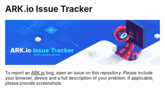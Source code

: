 # ARK.io Issue Tracker

<p align="center">
    <img src="./banner.png" />
</p>

To report an [ARK.io](https://ark.io) bug, open an issue on this repository. Please include your browser, device and a full description of your problem. If applicable, please provide screenshots.
